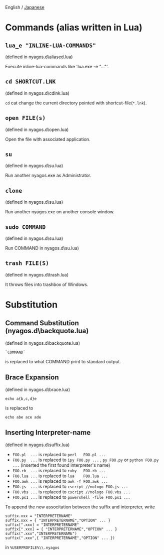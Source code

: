 English / [Japanese](./08-LuaScripts_ja.md)

Commands (alias written in Lua)
===============================

`lua_e "INLINE-LUA-COMMANDS"` 
----------------------------
(defined in nyagos.d\aliased.lua)

Execute inline-lua-commands like 'lua.exe -e "..."'.

`cd SHORTCUT.LNK`
-----------------
(defined in nyagos.d\cdlnk.lua)

`cd` cat change the current directory pointed with shortcut-file(`*.lnk`).

`open FILE(s)`
--------------
(defined in nyagos.d\open.lua)

Open the file with associated application.

`su`
----
(defined in nyagos.d\su.lua)

Run another nyagos.exe as Administrator.

`clone`
-------
(defined in nyagos.d\su.lua)

Run another nyagos.exe on another console window.

`sudo COMMAND`
--------------
(defined in nyagos.d\su.lua)

Run COMMAND in nyagos.d\su.lua)

`trash FILE(S)`
---------------
(defined in nyagos.d\trash.lua)

It throws files into trashbox of Windows.

Substitution
============

Command Substitution (nyagos.d\backquote.lua)
---------------------------------------------
(defined in nyagos.d\backquote.lua)

    `COMMAND`

is replaced to what COMMAND print to standard output.

Brace Expansion
---------------
(defined in nyagos.d\brace.lua)

    echo a{b,c,d}e

is replaced to

    echo abe ace ade

Inserting Interpreter-name 
--------------------------
(defined in nyagos.d\suffix.lua)

- `FOO.pl  ...` is replaced to `perl   FOO.pl ...`
- `FOO.py  ...` is replaced to `ipy FOO.py ...` , `py FOO.py` or `python FOO.py ...` (inserted the first found interpreter's name)
- `FOO.rb  ...` is replaced to `ruby   FOO.rb ...`
- `FOO.lua ...` is replaced to `lua    FOO.lua ...`
- `FOO.awk ...` is replaced to `awk -f FOO.awk ...`
- `FOO.js  ...` is replaced to `cscript //nologo FOO.js ...`
- `FOO.vbs ...` is replaced to `cscript //nologo FOO.vbs ...`
- `FOO.ps1 ...` is replaced to `powershell -file FOO.ps1 ...`

To append the new associtation between the suffix and interpreter,
write

    suffix.xxx = "INTERPRETERNAME"
    suffix.xxx = { "INTERPRETERNAME","OPTION" ... }
    suffix[".xxx] = "INTERPRETERNAME"
    suffix[".xxx] = { "INTERPRETERNAME","OPTION" ... }
    suffix(".xxx","INTERPRETERNAME")
    suffix(".xxx",{ "INTERPRETERNAME","OPTION" ... })

in `%USERPROFILE%\\.nyagos`

